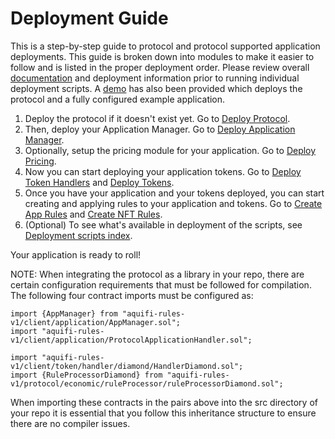 # Deployment Guide

This is a step-by-step guide to protocol and protocol supported application deployments. This guide is broken down into modules to make it easier to follow and is listed in the proper deployment order. Please review overall [documentation](../README.md) and deployment information prior to running individual deployment scripts. A [demo](./DEPLOY-DEMO.md) has also been provided which deploys the protocol and a fully configured example application.

1. Deploy the protocol if it doesn't exist yet. Go to [Deploy Protocol](DEPLOY-PROTOCOL.md).
2. Then, deploy your Application Manager. Go to [Deploy Application Manager](DEPLOY-APPMANAGER.md).
3. Optionally, setup the pricing module for your application. Go to [Deploy Pricing](../pricing/DEPLOY-PRICING.md).
4. Now you can start deploying your application tokens. Go to [Deploy Token Handlers](./DEPLOY-TOKEN-HANDLERS.md) and [Deploy Tokens](./DEPLOY-TOKENS.md).
5. Once you have your application and your tokens deployed, you can start creating and applying rules to your application and tokens. Go to [Create App Rules](../rules/CREATE-APP-RULES.md) and [Create NFT Rules](CREATE-NFT-RULES.md).
6. (Optional) To see what's available in deployment of the scripts, see [Deployment scripts index](./DEPLOYMENT-SCRIPTS.md).

Your application is ready to roll!


NOTE: 
When integrating the protocol as a library in your repo, there are certain configuration requirements that must be followed for compilation. The following four contract imports must be configured as: 
```
import {AppManager} from "aquifi-rules-v1/client/application/AppManager.sol";
import "aquifi-rules-v1/client/application/ProtocolApplicationHandler.sol";
```

```
import "aquifi-rules-v1/client/token/handler/diamond/HandlerDiamond.sol";
import {RuleProcessorDiamond} from "aquifi-rules-v1/protocol/economic/ruleProcessor/ruleProcessorDiamond.sol";
```

When importing these contracts in the pairs above into the src directory of your repo it is essential that you follow this inheritance structure to ensure there are no compiler issues. 